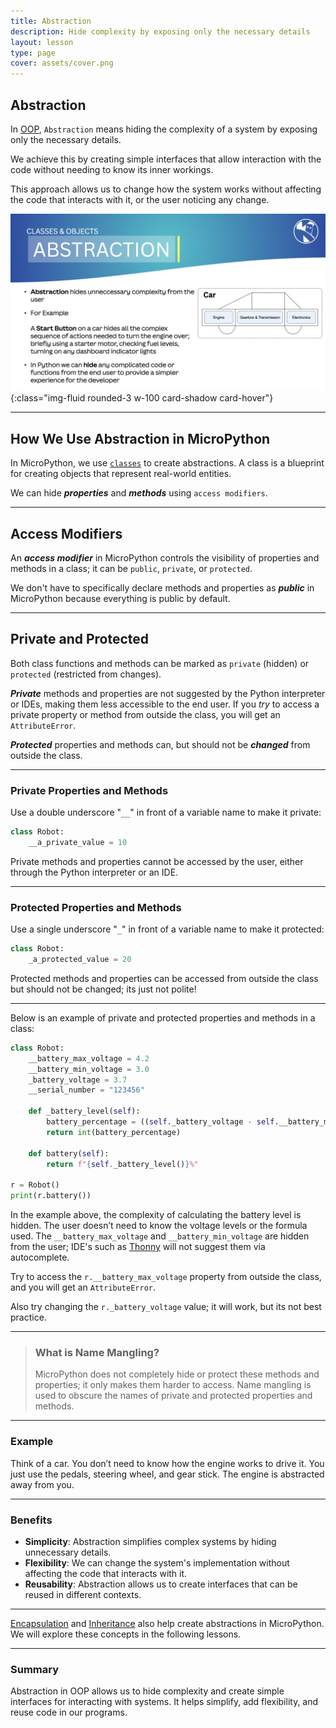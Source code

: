 ```yaml
---
title: Abstraction
description: Hide complexity by exposing only the necessary details
layout: lesson
type: page
cover: assets/cover.png
---
```


## Abstraction

In [OOP](02_oop), `Abstraction` means hiding the complexity of a system by exposing only the necessary details.

We achieve this by creating simple interfaces that allow interaction with the code without needing to know its inner workings.

This approach allows us to change how the system works without affecting the code that interacts with it, or the user noticing any change.

![Abstraction](assets/abstraction.png){:class="img-fluid rounded-3 w-100 card-shadow card-hover"}

---

## How We Use Abstraction in MicroPython

In MicroPython, we use [`classes`](02a_classes) to create abstractions. A class is a blueprint for creating objects that represent real-world entities.

We can hide ***properties*** and ***methods*** using `access modifiers`.

---

## Access Modifiers

An ***access modifier*** in MicroPython controls the visibility of properties and methods in a class; it can be `public`, `private`, or `protected`.

We don't have to specifically declare methods and properties as ***public*** in MicroPython because everything is public by default.

---

## Private and Protected

Both class functions and methods can be marked as `private` (hidden) or `protected` (restricted from changes).

***Private*** methods and properties are not suggested by the Python interpreter or IDEs, making them less accessible to the end user. If you *try* to access a private property or method from outside the class, you will get an `AttributeError`.

***Protected*** properties and methods can, but should not be ***changed*** from outside the class.

---

### Private Properties and Methods

Use a double underscore "`__`" in front of a variable name to make it private:

```python
class Robot:
    __a_private_value = 10
```

Private methods and properties cannot be accessed by the user, either through the Python interpreter or an IDE.

---

### Protected Properties and Methods

Use a single underscore "`_`" in front of a variable name to make it protected:

```python
class Robot:
    _a_protected_value = 20
```

Protected methods and properties can be accessed from outside the class but should not be changed; its just not polite!

---

Below is an example of private and protected properties and methods in a class:

```python
class Robot:
    __battery_max_voltage = 4.2
    __battery_min_voltage = 3.0
    _battery_voltage = 3.7
    __serial_number = "123456"

    def _battery_level(self):
        battery_percentage = ((self._battery_voltage - self.__battery_min_voltage) / (self.__battery_max_voltage - self.__battery_min_voltage)) * 100
        return int(battery_percentage)
    
    def battery(self):
        return f"{self._battery_level()}%"
    
r = Robot()
print(r.battery())
```

In the example above, the complexity of calculating the battery level is hidden. The user doesn’t need to know the voltage levels or the formula used. The `__battery_max_voltage` and `__battery_min_voltage` are hidden from the user; IDE's such as [Thonny](https://thonny.org/) will not suggest them via autocomplete.

Try to access the `r.__battery_max_voltage` property from outside the class, and you will get an `AttributeError`.

Also try changing the `r._battery_voltage` value; it will work, but its not best practice.

---

> ### What is Name Mangling?
>
> MicroPython does not completely hide or protect these methods and properties; it only makes them harder to access. Name mangling is used to obscure the names of private and protected properties and methods.

---

### Example

Think of a car. You don’t need to know how the engine works to drive it. You just use the pedals, steering wheel, and gear stick. The engine is abstracted away from you.

---

### Benefits

- **Simplicity**: Abstraction simplifies complex systems by hiding unnecessary details.
- **Flexibility**: We can change the system's implementation without affecting the code that interacts with it.
- **Reusability**: Abstraction allows us to create interfaces that can be reused in different contexts.

---

[Encapsulation](05_encapsulation) and [Inheritance](04_inheritance) also help create abstractions in MicroPython. We will explore these concepts in the following lessons.

---

### Summary

Abstraction in OOP allows us to hide complexity and create simple interfaces for interacting with systems. It helps simplify, add flexibility, and reuse code in our programs.
